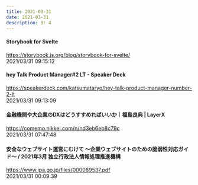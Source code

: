 ```yaml
---
title: 2021-03-31
date: 2021-03-31
description: B! 4
---
```


#### Storybook for Svelte
https://storybook.js.org/blog/storybook-for-svelte/<br>
2021/03/31 09:15:12<br>


#### hey Talk Product Manager#2 LT - Speaker Deck
https://speakerdeck.com/katsumataryo/hey-talk-product-manager-number-2-lt<br>
2021/03/31 09:13:09<br>


#### 金融機関や大企業のDXはどうすすめればいいか｜福島良典 | LayerX
https://comemo.nikkei.com/n/nd3eb6eb8c79c<br>
2021/03/31 07:47:48<br>


#### 安全なウェブサイト運営にむけて ～企業ウェブサイトのための脆弱性対応ガイド～ / 2021年3月 独立行政法人情報処理推進機構
https://www.ipa.go.jp/files/000089537.pdf<br>
2021/03/31 00:09:39<br>


